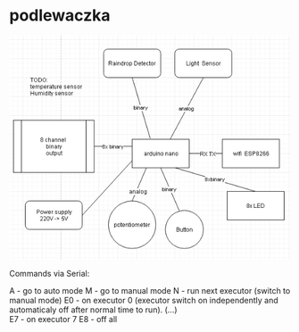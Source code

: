 # podlewaczka
![block schemat](https://raw.githubusercontent.com/radomirmazon/podlewaczka/master/podlewaczka_block_schema.PNG)

Commands via Serial:

A - go to auto mode
M - go to manual mode
N - run next executor (switch to manual mode)
E0 - on executor 0 (executor switch on independently and automaticaly off after normal time to run).
(...)  
E7 - on executor 7
E8 - off all

